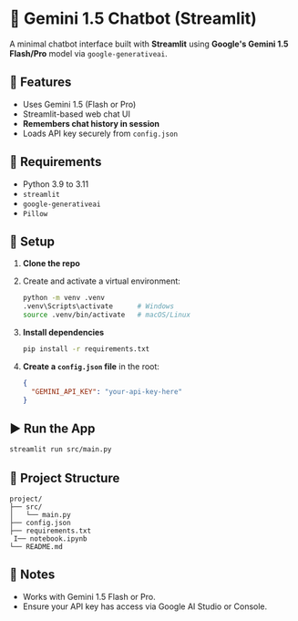 # 🤖 Gemini 1.5 Chatbot (Streamlit)

A minimal chatbot interface built with **Streamlit** using **Google's Gemini 1.5 Flash/Pro** model via `google-generativeai`.

## 🚀 Features

* Uses Gemini 1.5 (Flash or Pro)
* Streamlit-based web chat UI
* **Remembers chat history in session**
* Loads API key securely from `config.json`

## 🧱 Requirements

* Python 3.9 to 3.11
* `streamlit`
* `google-generativeai`
* `Pillow`

## 🔧 Setup

1. **Clone the repo**

2. Create and activate a virtual environment:

   ```bash
   python -m venv .venv
   .venv\Scripts\activate      # Windows
   source .venv/bin/activate   # macOS/Linux
   ```

3. **Install dependencies**

   ```bash
   pip install -r requirements.txt
   ```

4. **Create a ****`config.json`**** file** in the root:

   ```json
   {
     "GEMINI_API_KEY": "your-api-key-here"
   }
   ```

## ▶️ Run the App

```bash
streamlit run src/main.py
```

## 📆 Project Structure

```
project/
├── src/
│   └── main.py
├── config.json
├── requirements.txt
 I── notebook.ipynb
└── README.md
```

## 📀 Notes

* Works with Gemini 1.5 Flash or Pro.
* Ensure your API key has access via Google AI Studio or Console.


